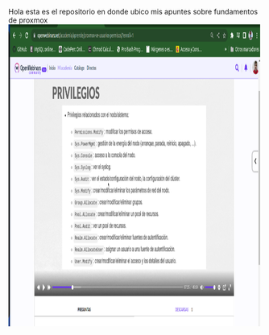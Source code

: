 Hola esta es el repositorio en donde ubico mis apuntes sobre fundamentos de proxmox
<img src="https://raw.githubusercontent.com/aelogonpin/Proxmox/main/Captura%20desde%202022-12-07%2013-54-35.png" alt="Girl in a jacket" width="500" height="600">
